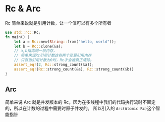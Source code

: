 # Rc & Arc

Rc 简单来说就是引用计数，让一个值可以有多个所有者

```rust
use std::rc::Rc;
fn main() {
    let a = Rc::new(String::from("hello, world"));
    let b = Rc::clone(&a);
    // a,b指向同一块内存，
    // 简单来说Rc引用计数这有两个变量引用内存
    // 只有当引用计数为0时，Rc才会被真正清除。
    assert_eq!(2, Rc::strong_count(&a));
    assert_eq!(Rc::strong_count(&a), Rc::strong_count(&b))
}
```

## Arc

简单来说 Arc 就是并发版本的 Rc，因为在多线程中我们的代码执行流时不固定的，所以在计数的过程中需要时原子并发的。
所以引入的 `Arc(Atomic Rc)`这个智能指针
